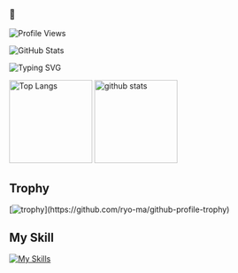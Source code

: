 ### 🫨

![Profile Views](https://komarev.com/ghpvc/?username=hikagami0210)

![GitHub Stats](https://github-readme-stats.vercel.app/api?username=hikagami0210&show_icons=true&theme=radical)

![Typing SVG](https://readme-typing-svg.herokuapp.com?font=Roboto&color=%2336BCF7&lines=Hi,+I'm+hikagami0210;I'm+a+Developer)

<!--
**hikagami0210/hikagami0210** is a ✨ _special_ ✨ repository because its `README.md` (this file) appears on your GitHub profile.

Here are some ideas to get you started:

- 🔭 I’m currently working on ...
- 🌱 I’m currently learning ...
- 👯 I’m looking to collaborate on ...
- 🤔 I’m looking for help with ...
- 💬 Ask me about ...
- 📫 How to reach me: ...
- 😄 Pronouns: ...
- ⚡ Fun fact: ...
-->

<!--[![My Qiita contributions](https://qiita-badge.apiapi.app/s/mono0926/contributions.svg)](http://qiita.com/mono0926) -->
<p align="left"> 
  <img alt="Top Langs" height="150px" src="https://github-readme-stats.vercel.app/api/top-langs/?username=hikagami0210&layout=compact&show_icons=true&theme=onedark" />
  <img alt="github stats" height="150px" src="https://github-readme-stats.vercel.app/api?username=hikagami0210&theme=onedark&show_icons=ture" />
</p>

## Trophy
[![trophy](https://github-profile-trophy.vercel.app/?username=hikagami0210&theme=onedark&rank=-C,-B,-?)](https://github.com/ryo-ma/github-profile-trophy)

## My Skill
[![My Skills](https://skillicons.dev/icons?i=flutter,dart,firebase,react,typescript)](https://skillicons.dev)
